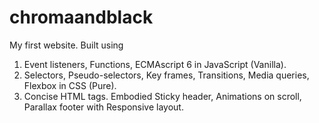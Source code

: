 # chromaandblack
My first website. Built using 
1.	Event listeners, Functions, ECMAscript 6 in JavaScript (Vanilla).
2.	Selectors, Pseudo-selectors, Key frames, Transitions, Media queries, Flexbox in CSS (Pure).
3.	Concise HTML tags.
Embodied Sticky header, Animations on scroll, Parallax footer with Responsive layout. 

